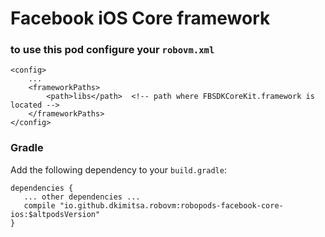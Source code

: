 # Facebook iOS Core framework

### to use this pod configure your `robovm.xml`

```
<config>
    ...
    <frameworkPaths>
        <path>libs</path>  <!-- path where FBSDKCoreKit.framework is located -->
    </frameworkPaths>
</config>
```

### Gradle

Add the following dependency to your `build.gradle`:

```
dependencies {
   ... other dependencies ...
   compile "io.github.dkimitsa.robovm:robopods-facebook-core-ios:$altpodsVersion"
}
```
